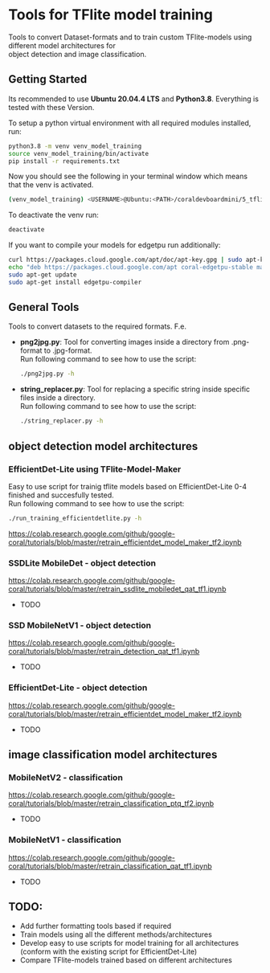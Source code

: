 # Tools for TFlite model training
Tools to convert Dataset-formats and to train custom TFlite-models using different model architectures for\
object detection and image classification.

## Getting Started
Its recommended to use **Ubuntu 20.04.4 LTS** and **Python3.8**. Everything is tested with these Version.

To setup a python virtual environment with all required modules installed, run:
~~~bash
python3.8 -m venv venv_model_training
source venv_model_training/bin/activate
pip install -r requirements.txt
~~~

Now you should see the following in your terminal window which means that the venv is activated.
~~~bash
(venv_model_training) <USERNAME>@Ubuntu:<PATH>/coraldevboardmini/5_tflite_training
~~~

To deactivate the venv run:
~~~bash
deactivate
~~~

If you want to compile your models for edgetpu run additionally:
~~~bash
curl https://packages.cloud.google.com/apt/doc/apt-key.gpg | sudo apt-key add -
echo "deb https://packages.cloud.google.com/apt coral-edgetpu-stable main" | sudo tee /etc/apt/sources.list.d/coral-edgetpu.list
sudo apt-get update
sudo apt-get install edgetpu-compiler
~~~



## General Tools
Tools to convert datasets to the required formats. F.e.
- **png2jpg.py**: Tool for converting images inside a directory from .png-format to .jpg-format.\
Run following command to see how to use the script:
    ~~~bash
  ./png2jpg.py -h
    ~~~
- **string_replacer.py**: Tool for replacing a specific string inside specific files inside a directory.\
Run following command to see how to use the script:
    ~~~bash
  ./string_replacer.py -h
    ~~~
## object detection model architectures

### EfficientDet-Lite using TFlite-Model-Maker 
Easy to use script for trainig tflite models based on EfficientDet-Lite 0-4 finished and succesfully tested.\
Run following command to see how to use the script:
~~~bash
./run_training_efficientdetlite.py -h
~~~

https://colab.research.google.com/github/google-coral/tutorials/blob/master/retrain_efficientdet_model_maker_tf2.ipynb




### SSDLite MobileDet - object detection
https://colab.research.google.com/github/google-coral/tutorials/blob/master/retrain_ssdlite_mobiledet_qat_tf1.ipynb
- TODO

### SSD MobileNetV1 - object detection
https://colab.research.google.com/github/google-coral/tutorials/blob/master/retrain_detection_qat_tf1.ipynb
- TODO

### EfficientDet-Lite - object detection
https://colab.research.google.com/github/google-coral/tutorials/blob/master/retrain_efficientdet_model_maker_tf2.ipynb
- TODO


## image classification model architectures

### MobileNetV2 - classification
https://colab.research.google.com/github/google-coral/tutorials/blob/master/retrain_classification_ptq_tf2.ipynb
- TODO

### MobileNetV1 - classification
https://colab.research.google.com/github/google-coral/tutorials/blob/master/retrain_classification_qat_tf1.ipynb
- TODO



## TODO:
- Add further formatting tools based if required
- Train models using all the different methods/architectures
- Develop easy to use scripts for model training for all architectures
(conform with the existing script for EfficientDet-Lite)
- Compare TFlite-models trained based on different architectures
